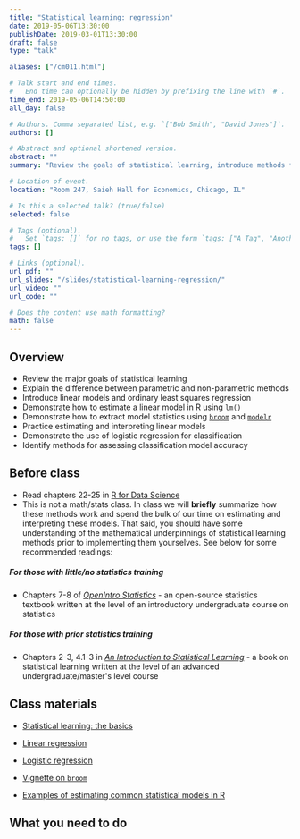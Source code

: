 ```yaml
---
title: "Statistical learning: regression"
date: 2019-05-06T13:30:00
publishDate: 2019-03-01T13:30:00
draft: false
type: "talk"

aliases: ["/cm011.html"]

# Talk start and end times.
#   End time can optionally be hidden by prefixing the line with `#`.
time_end: 2019-05-06T14:50:00
all_day: false

# Authors. Comma separated list, e.g. `["Bob Smith", "David Jones"]`.
authors: []

# Abstract and optional shortened version.
abstract: ""
summary: "Review the goals of statistical learning, introduce methods for linear regression, and practice working with model objects in R."

# Location of event.
location: "Room 247, Saieh Hall for Economics, Chicago, IL"

# Is this a selected talk? (true/false)
selected: false

# Tags (optional).
#   Set `tags: []` for no tags, or use the form `tags: ["A Tag", "Another Tag"]` for one or more tags.
tags: []

# Links (optional).
url_pdf: ""
url_slides: "/slides/statistical-learning-regression/"
url_video: ""
url_code: ""

# Does the content use math formatting?
math: false
---
```




## Overview

* Review the major goals of statistical learning
* Explain the difference between parametric and non-parametric methods
* Introduce linear models and ordinary least squares regression
* Demonstrate how to estimate a linear model in R using `lm()`
* Demonstrate how to extract model statistics using [`broom`](https://cran.r-project.org/web/packages/broom/index.html) and [`modelr`](https://github.com/hadley/modelr)
* Practice estimating and interpreting linear models
* Demonstrate the use of logistic regression for classification
* Identify methods for assessing classification model accuracy

## Before class

* Read chapters 22-25 in [R for Data Science](http://r4ds.had.co.nz/)
* This is not a math/stats class. In class we will **briefly** summarize how these methods work and spend the bulk of our time on estimating and interpreting these models. That said, you should have some understanding of the mathematical underpinnings of statistical learning methods prior to implementing them yourselves. See below for some recommended readings:

##### For those with little/no statistics training

* Chapters 7-8 of [*OpenIntro Statistics*](https://www.openintro.org/stat/textbook.php?stat_book=os) - an open-source statistics textbook written at the level of an introductory undergraduate course on statistics

##### For those with prior statistics training

* Chapters 2-3, 4.1-3 in [*An Introduction to Statistical Learning*](http://link.springer.com.proxy.uchicago.edu/book/10.1007%2F978-1-4614-7138-7) - a book on statistical learning written at the level of an advanced undergraduate/master's level course

## Class materials

* [Statistical learning: the basics](/notes/statistical-learning/)
* [Linear regression](/notes/linear-models/)
* [Logistic regression](/notes/logistic-regression/)

* [Vignette on `broom`](https://cran.r-project.org/web/packages/broom/vignettes/broom.html)
* [Examples of estimating common statistical models in R](http://www.ats.ucla.edu/stat/dae/)

## What you need to do
